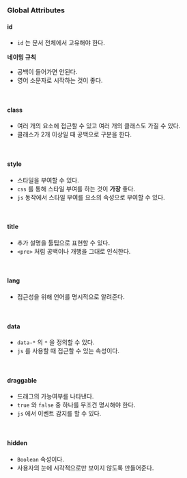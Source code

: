 ### Global Attributes

#### id

- `id` 는 문서 전체에서 고유해야 한다.

**네이밍 규칙**

- 공백이 들어가면 안된다.
- 영어 소문자로 시작하는 것이 좋다.

<br>

#### class

- 여러 개의 요소에 접근할 수 있고 여러 개의 클래스도 가질 수 있다.
- 클래스가 2개 이상일 때 공백으로 구분을 한다.

<br>

#### style

- 스타일을 부여할 수 있다.
- `css` 를 통해 스타일 부여를 하는 것이 **가장** 좋다.
- `js` 동작에서 스타일 부여를 요소의 속성으로 부여할 수 있다.

<br>

#### title

- 추가 설명을 툴팁으로 표현할 수 있다.
- `<pre>` 처럼 공백이나 개행을 그대로 인식한다.

<br>

#### lang

- 접근성을 위해 언어를 명시적으로 알려준다.

<br>

#### data

- `data-*` 의 `*` 을 정의할 수 있다.
- `js` 를 사용할 때 접근할 수 있는 속성이다.

<br>

#### draggable

- 드래그의 가능여부를 나타낸다.
- `true` 와 `false` 중 하나를 무조건 명시해야 한다.
- `js` 에서 이벤트 감지를 할 수 있다.

<br>

#### hidden

- `Boolean` 속성이다.
- 사용자의 눈에 시각적으로만 보이지 않도록 만들어준다.